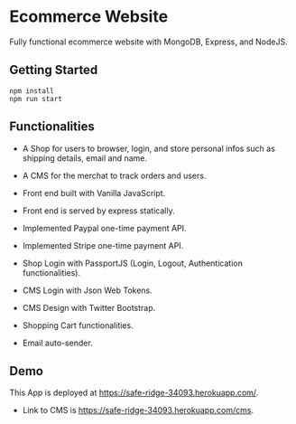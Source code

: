 # Ecommerce Website
Fully functional ecommerce website with MongoDB, Express, and NodeJS.

## Getting Started
```
npm install
npm run start
```

## Functionalities

* A Shop for users to browser, login, and store personal infos such as shipping details, email and name.
* A CMS for the merchat to track orders and users.

* Front end built with Vanilla JavaScript.
* Front end is served by express statically.
* Implemented Paypal one-time payment API.
* Implemented Stripe one-time payment API.
* Shop Login with PassportJS (Login, Logout, Authentication functionalities).
* CMS Login with Json Web Tokens.
* CMS Design with Twitter Bootstrap.
* Shopping Cart functionalities.
* Email auto-sender.

## Demo

This App is deployed at https://safe-ridge-34093.herokuapp.com/.
* Link to CMS is https://safe-ridge-34093.herokuapp.com/cms.
